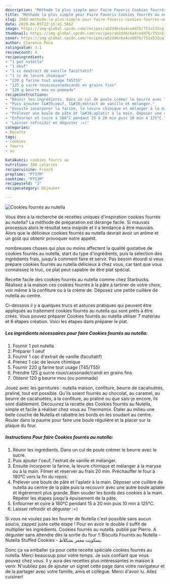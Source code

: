```yaml
---
description: "Méthode la plus simple pour Faire Favoris Cookies fourrés au nutella"
title: "Méthode la plus simple pour Faire Favoris Cookies fourrés au nutella"
slug: 2602-methode-la-plus-simple-pour-faire-favoris-cookies-fourres-au-nutella
date: 2020-06-05T22:15:41.566Z
image: https://img-global.cpcdn.com/recipes/ab2dd6c6a4cedd76/751x532cq70/cookies-fourres-au-nutella-photo-principale-de-la-recette.jpg
thumbnail: https://img-global.cpcdn.com/recipes/ab2dd6c6a4cedd76/751x532cq70/cookies-fourres-au-nutella-photo-principale-de-la-recette.jpg
cover: https://img-global.cpcdn.com/recipes/ab2dd6c6a4cedd76/751x532cq70/cookies-fourres-au-nutella-photo-principale-de-la-recette.jpg
author: Clarence Pena
ratingvalue: 3.1
reviewcount: 4
recipeingredient:
- "1 pot nutella"
- "1 oeuf"
- "1 cc dextrait de vanille facultatif"
- "1 cc de levure chimique"
- "220 g farine tout usage T45T55"
- "125 g sucre rouxcassonadecandi en grains fins"
- "120 g beurre mou ou pommade"
recipeinstructions:
- "Réunir les ingrédients. Dans un cul de poule crémer le beurre avec le sucre."
- "Puis ajouter l&#39;oeuf, l&#39;extrait de vanille et mélanger."
- "Ensuite incorporer la farine, la levure chimique et mélanger à la maryse ou à la main. Filmer et réserver au frais 20 min. Préchauffer le four à 180°C vers la fin du repos."
- "Prélever une boule de pâte et l&#39;aplatir à la main. Déposer une cuillère de nutella au centre de la pâte puis la recouvrir avec une autre boule aplatie et légèrement plus grande. Bien souder les bords des cookies à la main. Répéter les étapes jusqu&#39;à épuisement de la pâte."
- "Enfourner et cuire à 180°C pendant 15 à 20 min puis 10 min à 125°C."
- "Laisser refroidir et déguster :=)"
categories:
- Recette
tags:
- cookies
- fourrs
- au

katakunci: cookies fourrs au 
nutrition: 300 calories
recipecuisine: French
preptime: "PT37M"
cooktime: "PT53M"
recipeyield: "2"
recipecategory: Déjeuner

---
```



![Cookies fourrés au nutella](https://img-global.cpcdn.com/recipes/ab2dd6c6a4cedd76/751x532cq70/cookies-fourres-au-nutella-photo-principale-de-la-recette.jpg)

Vous êtes à la recherche de recettes uniques d'inspiration cookies fourrés au nutella? La méthode de préparation est dérange facile. Si mauvais processus alors le résultat sera insipide et il a tendance à être mauvais. Alors que le délicieux cookies fourrés au nutella devrait avoir un arôme et un goût qui obtenir provoquer notre appétit.

nombreuses choses qui plus ou moins affectent la qualité gustative de cookies fourrés au nutella, start du type d'ingrédients, puis la sélection des ingrédients frais, jusqu'à comment faire et servir. Pas besoin étourdi si veux prépare cookies fourrés au nutella délicieux à chez vous, car tant que vous connaissez le truc, ce plat peut capable de être plat spécial.

Recette facile des cookies fourrés au nutella comme chez Starbucks. Réalisez à la maison ces cookies fourrés à la pâte à tartiner de votre choix, voir même à la confiture ou à la crème de. Déposez une petite cuillère de nutella au centre.


Ci-dessous il y a quelques trucs et astuces pratiques qui peuvent être appliqués au traitement cookies fourrés au nutella qui sont prêts à être créés. Vous pouvez préparer Cookies fourrés au nutella utiliser 7 matériau et 6 étapes création. Voici les étapes dans préparer le plat.

<!--inarticleads1-->

##### Les ingrédients nécessaires pour faire Cookies fourrés au nutella:

1. Fournir 1 pot nutella
1. Préparer 1 oeuf
1. Fournir 1 càc d&#39;extrait de vanille (facultatif)
1. Prenez 1 càc de levure chimique
1. Fournir 220 g farine tout usage (T45/T55)
1. Prendre 125 g sucre roux/cassonade/candi en grains fins
1. Obtenir 120 g beurre mou (ou pommade)


Jouez avec les garnitures : nutella maison, confiture, beurre de cacahuètes, praliné, tout est possible. Qu&#39;ils soient fourrés au chocolat, au caramel, au beurre de cacahuètes, à la confiture, au praliné ou que sais-je encore, ils sont diablement. Découvrez la recette des Cookies fourrés au Nutella, simple et facile à réaliser chez vous au Thermomix. Étaler au milieu une belle couche de Nutella et rabattre les bords en les soudant au centre. Rouler dans la paume pour faire une boule régulière et la placer sur la plaque du four. 

<!--inarticleads2-->

##### Instructions Pour faire Cookies fourrés au nutella:

1. Réunir les ingrédients. Dans un cul de poule crémer le beurre avec le sucre.
1. Puis ajouter l&#39;oeuf, l&#39;extrait de vanille et mélanger.
1. Ensuite incorporer la farine, la levure chimique et mélanger à la maryse ou à la main. Filmer et réserver au frais 20 min. Préchauffer le four à 180°C vers la fin du repos.
1. Prélever une boule de pâte et l&#39;aplatir à la main. Déposer une cuillère de nutella au centre de la pâte puis la recouvrir avec une autre boule aplatie et légèrement plus grande. Bien souder les bords des cookies à la main. Répéter les étapes jusqu&#39;à épuisement de la pâte.
1. Enfourner et cuire à 180°C pendant 15 à 20 min puis 10 min à 125°C.
1. Laisser refroidir et déguster :=)


Si vous ne voulez pas les fourrer de Nutella c&#39;est possible sans aucun soucis, zappez juste cette étape ! Pour en avoir le double il suffit de multiplier les ingrédients. Cookies fourrés au nutella. publié par Pierro. A déguster sans attendre dès la sortie du four !! Biscuits Fourrés au Nutella - Nutella Stuffed Cookies - بسكويت معمر بشكلآط. 


Donc ça va emballer ça pour cette recette spéciale cookies fourrés au nutella. Merci beaucoup pour votre temps. Je suis confiant que vous pouvez chez vous. Il y aura des recettes plus  intéressantes in maison à venir. N'oubliez pas de ajouter un signet cette page dans votre navigateur et de la partager avec votre famille, amis et collègue. Merci d'avoir lu. Allez cuisiner!
